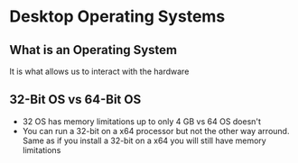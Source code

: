 # Desktop Operating Systems



## What is an Operating System

It is what allows us to interact with the hardware

## 32-Bit OS vs 64-Bit OS

* 32 OS has memory limitations up to only 4 GB vs 64 OS doesn't
* You can run a 32-bit on a x64 processor but not the other way arround. Same as if you install a 32-bit on a x64 you will still have memory limitations
